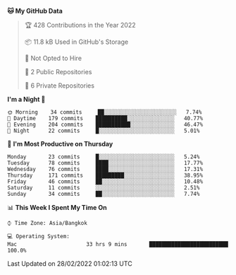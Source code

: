 <!--START_SECTION:waka-->
**🐱 My GitHub Data** 

> 🏆 428 Contributions in the Year 2022
 > 
> 📦 11.8 kB Used in GitHub's Storage 
 > 
> 🚫 Not Opted to Hire
 > 
> 📜 2 Public Repositories 
 > 
> 🔑 6 Private Repositories  
 > 
**I'm a Night 🦉** 

```text
🌞 Morning    34 commits     ██░░░░░░░░░░░░░░░░░░░░░░░   7.74% 
🌆 Daytime    179 commits    ██████████░░░░░░░░░░░░░░░   40.77% 
🌃 Evening    204 commits    ███████████░░░░░░░░░░░░░░   46.47% 
🌙 Night      22 commits     █░░░░░░░░░░░░░░░░░░░░░░░░   5.01%

```
📅 **I'm Most Productive on Thursday** 

```text
Monday       23 commits     █░░░░░░░░░░░░░░░░░░░░░░░░   5.24% 
Tuesday      78 commits     ████░░░░░░░░░░░░░░░░░░░░░   17.77% 
Wednesday    76 commits     ████░░░░░░░░░░░░░░░░░░░░░   17.31% 
Thursday     171 commits    █████████░░░░░░░░░░░░░░░░   38.95% 
Friday       46 commits     ██░░░░░░░░░░░░░░░░░░░░░░░   10.48% 
Saturday     11 commits     ░░░░░░░░░░░░░░░░░░░░░░░░░   2.51% 
Sunday       34 commits     ██░░░░░░░░░░░░░░░░░░░░░░░   7.74%

```


📊 **This Week I Spent My Time On** 

```text
⌚︎ Time Zone: Asia/Bangkok

💻 Operating System: 
Mac                      33 hrs 9 mins       █████████████████████████   100.0%

```


 Last Updated on 28/02/2022 01:02:13 UTC
<!--END_SECTION:waka-->